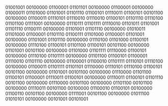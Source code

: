 01001001 00100000 01100001 01101101 00100000 01100001 00100000 01000011 01101000 01101001 01101110 01100101 01110011 01100101 00101100 00100000 01100011 01110101 01110010 01110010 01100101 01101110 01110100 01101100 01111001 00100000 01110111 01101111 01110010 01101011 01101001 01101110 01100111 00100000 01101001 01101110 00100000 01010011 01101000 01100001 01101110 01100111 01101000 01100001 01101001 00100000 01101001 01101110 00100000 01110100 01101000 01100101 00100000 01110100 01100101 01101100 01100101 00101100 00100000 01101001 00101100 00100000 01101000 01101111 01110000 01100101 00100000 01110100 01101111 00100000 01101100 01100101 01100001 01110010 01101110 00100000 01100001 01100010 01101111 01110101 01110100 00100000 01100011 01101111 01101101 01110000 01110101 01110100 01100101 00101100 00100000 01101001 00101100 00100000 01110000 01101100 01100101 01100001 01110011 01100101 00100000 01110011 01100101 01101110 00101100 00100000 01110000 00101100 00100000 01101100 00101100 00100000 01110011 00101100 00100000 01100010 01100101 00100000 01100110 00101100 00100000 01111001 00101100 00100000 01011100 01010101 00100000 00101001 00101001
